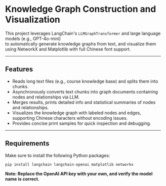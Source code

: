 # Knowledge Graph Construction and Visualization

This project leverages LangChain's `LLMGraphTransformer` and large language models (e.g., GPT-4o-mini)  
to automatically generate knowledge graphs from text, and visualize them using NetworkX and Matplotlib with full Chinese font support.

---

## Features

- Reads long text files (e.g., course knowledge base) and splits them into chunks.
- Asynchronously converts text chunks into graph documents containing nodes and relationships via LLM.
- Merges results, prints detailed info and statistical summaries of nodes and relationships.
- Visualizes the knowledge graph with labeled nodes and edges, supporting Chinese characters without encoding issues.
- Provides concise print samples for quick inspection and debugging.

---

## Requirements

Make sure to install the following Python packages:

```bash
pip install langchain langchain-openai matplotlib networkx
```
**Note: Replace the OpenAI API key with your own, and verify the model name is correct.**
